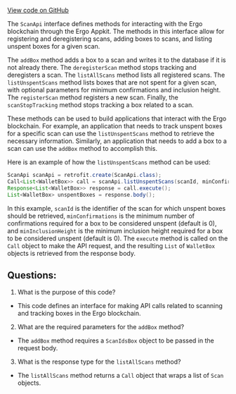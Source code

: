 [View code on GitHub](https://github.com/ergoplatform/ergo-appkit/java-client-generated/src/main/java/org/ergoplatform/restapi/client/ScanApi.java)

The `ScanApi` interface defines methods for interacting with the Ergo blockchain through the Ergo Appkit. The methods in this interface allow for registering and deregistering scans, adding boxes to scans, and listing unspent boxes for a given scan. 

The `addBox` method adds a box to a scan and writes it to the database if it is not already there. The `deregisterScan` method stops tracking and deregisters a scan. The `listAllScans` method lists all registered scans. The `listUnspentScans` method lists boxes that are not spent for a given scan, with optional parameters for minimum confirmations and inclusion height. The `registerScan` method registers a new scan. Finally, the `scanStopTracking` method stops tracking a box related to a scan.

These methods can be used to build applications that interact with the Ergo blockchain. For example, an application that needs to track unspent boxes for a specific scan can use the `listUnspentScans` method to retrieve the necessary information. Similarly, an application that needs to add a box to a scan can use the `addBox` method to accomplish this. 

Here is an example of how the `listUnspentScans` method can be used:

```java
ScanApi scanApi = retrofit.create(ScanApi.class);
Call<List<WalletBox>> call = scanApi.listUnspentScans(scanId, minConfirmations, minInclusionHeight);
Response<List<WalletBox>> response = call.execute();
List<WalletBox> unspentBoxes = response.body();
```

In this example, `scanId` is the identifier of the scan for which unspent boxes should be retrieved, `minConfirmations` is the minimum number of confirmations required for a box to be considered unspent (default is 0), and `minInclusionHeight` is the minimum inclusion height required for a box to be considered unspent (default is 0). The `execute` method is called on the `Call` object to make the API request, and the resulting `List` of `WalletBox` objects is retrieved from the response body.
## Questions: 
 1. What is the purpose of this code?
- This code defines an interface for making API calls related to scanning and tracking boxes in the Ergo blockchain.

2. What are the required parameters for the `addBox` method?
- The `addBox` method requires a `ScanIdsBox` object to be passed in the request body.

3. What is the response type for the `listAllScans` method?
- The `listAllScans` method returns a `Call` object that wraps a list of `Scan` objects.